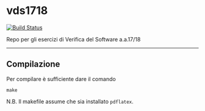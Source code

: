 # vds1718

[![Build Status](https://travis-ci.org/mzanella/vds1718.svg?branch=master)](https://travis-ci.org/mzanella/vds1718)

Repo per gli esercizi di Verifica del Software a.a.17/18

---

## Compilazione
Per compilare è sufficiente dare il comando
```ssh
make
```

N.B. Il makefile assume che sia installato `pdflatex`.
